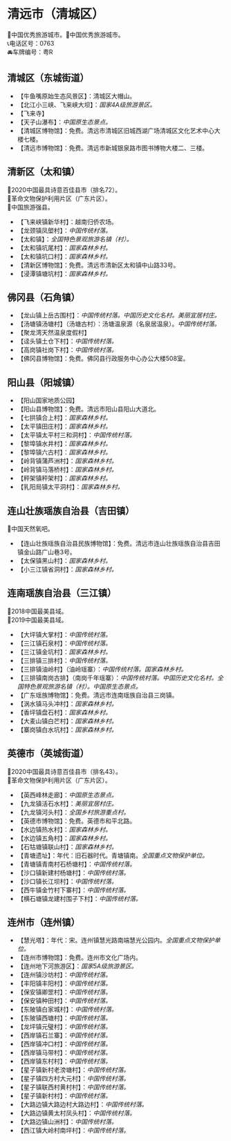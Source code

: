 # 清远市（清城区）  
🏅中国优秀旅游城市。🏅中国优秀旅游城市。   
📞电话区号：0763  
🚘车牌编号：粤R  

## 清城区（东城街道）  
* 【牛鱼嘴原始生态风景区】：清城区大帽山。   
* 【北江小三峡、飞来峡大坝】：*国家4A级旅游景区。*  
* 【飞来寺】  
* 【天子山瀑布】：*中国原生态景点。*  
* 【清城区博物馆】：免费。清远市清城区旧城西湖广场清城区文化艺术中心大楼七楼。   
* 【清远市博物馆】：免费。清远市新城银泉路市图书博物大楼二、三楼。   

## 清新区（太和镇）  
🏅2020中国最具诗意百佳县市（排名72）。   
🚩革命文物保护利用片区（广东片区）。   
🏅中国旅游强县。   
* 【飞来峡镇新华村】：越南归侨农场。   
* 【龙颈镇凤塱村】：*中国传统村落。*  
* 【太和镇】：*全国特色景观旅游名镇（村）。*  
* 【太和镇坑尾村】：*国家森林乡村。*  
* 【太和镇坑口村】：*国家森林乡村。*  
* 【清新区博物馆】：免费。清远市清新区太和镇中山路33号。   
* 【浸潭镇塘坑村】：*国家森林乡村。*    
  
## 佛冈县（石角镇）  
* 【龙山镇上岳古围村】：*中国传统村落。中国历史文化名村。美丽宜居村庄。*  
* 【汤塘镇汤塘村】（汤塘古村）：汤塘温泉源（名泉居温泉）。*中国传统村落。*  
* 【聚龙湾天然温泉度假村】  
* 【迳头镇土仓下村】：*中国传统村落。*  
* 【高岗镇社岗下村】：*中国传统村落。*  
* 【佛冈县博物馆】：免费。佛冈县行政服务中心办公大楼508室。   

## 阳山县（阳城镇）  
* 【阳山国家地质公园】  
* 【阳山县博物馆】：免费。清远市阳山县阳山大道北。   
* 【七拱镇合上村】：*国家森林乡村。*  
* 【太平镇田庄村】：*国家森林乡村。*  
* 【太平镇太平村三和洞村】：*中国传统村落。*  
* 【黎埠镇水井村】：*国家森林乡村。*  
* 【黎埠镇六古村】：*国家森林乡村。*  
* 【岭背镇蒲芦洲村】：*国家森林乡村。*  
* 【岭背镇马落桥村】：*国家森林乡村。*  
* 【秤架镇秤架村】：*国家森林乡村。*  
* 【乳阳局镇太平洞村】：*国家森林乡村。*  

## 连山壮族瑶族自治县（吉田镇）  
🚩中国天然氧吧。   
* 【连山壮族瑶族自治县民族博物馆】：免费。清远市连山壮族瑶族自治县吉田镇金山路广山巷3号。   
* 【太保镇黑山村】：*国家森林乡村。*  
* 【小三江镇省洞村】：*国家森林乡村。*  

## 连南瑶族自治县（三江镇）  
🏅2018中国最美县域。   
🏅2019中国最美县域。   
* 【大坪镇大掌村】：*中国传统村落。*  
* 【三江镇石泉村】：*中国传统村落。*  
* 【三江镇金坑村】：*国家森林乡村。*  
* 【三排镇三排村】：*中国传统村落。*  
* 【三排镇油岭村】（油岭瑶寨）：*中国传统村落。国家森林乡村。*  
* 【三排镇南岗古排】（南岗千年瑶寨）：*中国传统村落。中国历史文化名村。全国特色景观旅游名镇（村）。中国原生态景点。*  
* 【广东瑶族博物馆】：免费。清远市连南瑶族自治县三岗镇。   
* 【涡水镇马头冲村】：*国家森林乡村。*  
* 【香坪镇盘石村】：*国家森林乡村。*  
* 【大麦山镇白芒村】：*国家森林乡村。*  
* 【寨岗镇白水坑村】：*国家森林乡村。*  

## 英德市（英城街道）  
🏅2020中国最具诗意百佳县市（排名43）。   
🚩革命文物保护利用片区（广东片区）。   
* 【英西峰林走廊】：*中国原生态景点。*  
* 【九龙镇活石水村】：*美丽宜居村庄。*  
* 【九龙镇河头村】：*全国乡村旅游重点村。*  
* 【英德市博物馆】：免费。英德市和平北路。   
* 【水边镇热水村】：*国家森林乡村。*  
* 【水边镇五角村】：*国家森林乡村。*  
* 【石牯塘镇联山村】：*国家森林乡村。*  
* 【青塘遗址】：年代：旧石器时代。青塘镇南。*全国重点文物保护单位。*  
* 【青塘镇青南村石桥塘村】：*中国传统村落。*  
* 【沙口镇新建村杨塘村】：*中国传统村落。*  
* 【沙口镇长江坝村】：*中国传统村落。*  
* 【西牛镇金竹村下寨村】：*中国传统村落。*  
* 【横石塘镇龙建村围子下村】：*中国传统村落。*  

## 连州市（连州镇）  
* 【慧光塔】：年代：宋。连州镇慧光路南端慧光公园内。*全国重点文物保护单位。*    
* 【连州市博物馆】：免费。连州市文化广场内。   
* 【连州地下河旅游区】：*国家5A级旅游景区。*  
* 【连州镇沙坊村】：*中国传统村落。*  
* 【丰阳镇丰阳村】：*中国传统村落。*  
* 【保安镇卿罡村】：*中国传统村落。*  
* 【保安镇种田村】：*中国传统村落。*     
* 【东陂镇白家城村】：*中国传统村落。*  
* 【东陂镇西塘村】：*中国传统村落。*   
* 【龙坪镇元璧村】：*中国传统村落。*  
* 【西岸镇石兰寨】：*中国传统村落。*  
* 【西岸镇冲口村】：*中国传统村落。*  
* 【西岸镇马带村】：*中国传统村落。*  
* 【西岸镇东村村】：*中国传统村落。*   
* 【星子镇新村老滂塘村】：*中国传统村落。*  
* 【星子镇四方村大元村】：*中国传统村落。*  
* 【星子镇联西村黄村村】：*中国传统村落。*  
* 【星子镇新村村】：*中国传统村落。*   
* 【大路边镇大路边村大路边村】：*中国传统村落。*  
* 【大路边镇黄太村凤头村】：*中国传统村落。*  
* 【大路边镇山洲村】：*中国传统村落。*  
* 【西江镇大岭村南坪村】：*中国传统村落。*   